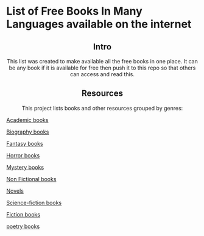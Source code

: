 # List of Free Books In Many Languages available on the internet

<div align="center" markdown="1">

## Intro

This list was created to make available all the free books in one place. It can be any book if it is available for free then push it to this repo so that others can access and read this.
## Resources

This project lists books and other resources grouped by genres:
</div>

[Academic books](books/Academic-books.md)

[Biography books](books/Biography-books.md)

[Fantasy books](books/Fantasy-books.md)

[Horror books](books/Horror-books.md)

[Mystery books](books/Mystery-books.md)

[Non Fictional books](books/Non-Fictional-books.md)

[Novels](books/Novels.md)

[Science-fiction books](books/Science-fiction-books.md)

[Fiction books](books/fiction-books.md)

[poetry books](books/poetry.md)
